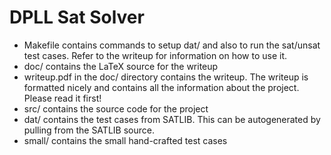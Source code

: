 # DPLL Sat Solver
- Makefile contains commands to setup dat/ and also to run the sat/unsat test cases. Refer to the writeup for information on how to use it.
- doc/ contains the LaTeX source for the writeup
- writeup.pdf in the doc/ directory contains the writeup. The writeup is formatted nicely and contains all the information about the project. Please read it first!
- src/ contains the source code for the project
- dat/ contains the test cases from SATLIB. This can be autogenerated by pulling from the SATLIB source.
- small/ contains the small hand-crafted test cases
